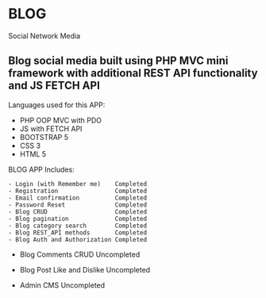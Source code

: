 # BLOG
Social Network Media

## Blog social media built using PHP MVC mini framework with additional REST API functionality and JS FETCH API

Languages used for this APP:
  - PHP OOP MVC with PDO
  - JS with FETCH API
  - BOOTSTRAP 5
  - CSS 3
  - HTML 5

BLOG APP Includes:
  ```dif
  - Login (with Remember me)    Completed
  - Registration                Completed
  - Email confirmation          Completed
  - Password Reset              Completed
  - Blog CRUD                   Completed
  - Blog pagination             Completed
  - Blog category search        Completed
  - Blog REST_API methods       Completed
  - Blog Auth and Authorization Completed
  ```
  - Blog Comments CRUD          Uncompleted
  - Blog Post Like and Dislike  Uncompleted
  
  - Admin CMS                   Uncompleted



